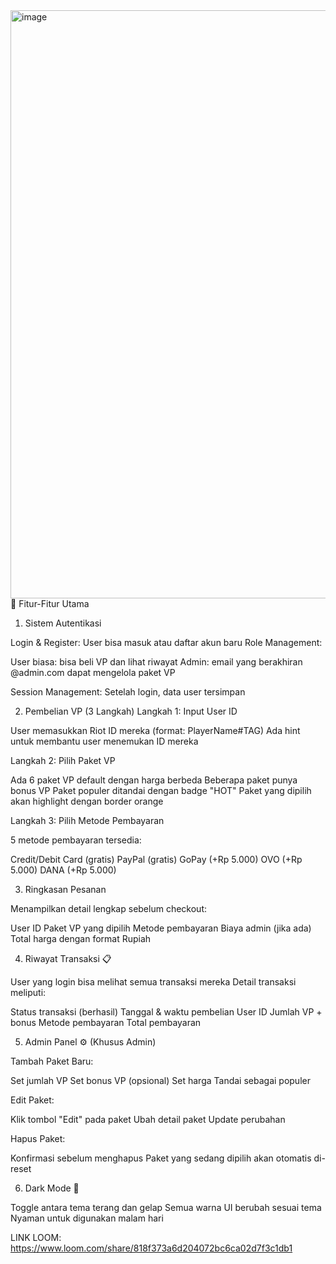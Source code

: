 <img width="538" height="941" alt="image" src="https://github.com/user-attachments/assets/70326a67-ecfe-4914-98a0-813834201d1b" />
🎯 Fitur-Fitur Utama

1. Sistem Autentikasi

Login & Register: User bisa masuk atau daftar akun baru
Role Management:

User biasa: bisa beli VP dan lihat riwayat
Admin: email yang berakhiran @admin.com dapat mengelola paket VP

Session Management: Setelah login, data user tersimpan


2. Pembelian VP (3 Langkah)
Langkah 1: Input User ID

User memasukkan Riot ID mereka (format: PlayerName#TAG)
Ada hint untuk membantu user menemukan ID mereka

Langkah 2: Pilih Paket VP

Ada 6 paket VP default dengan harga berbeda
Beberapa paket punya bonus VP
Paket populer ditandai dengan badge "HOT"
Paket yang dipilih akan highlight dengan border orange

Langkah 3: Pilih Metode Pembayaran

5 metode pembayaran tersedia:

Credit/Debit Card (gratis)
PayPal (gratis)
GoPay (+Rp 5.000)
OVO (+Rp 5.000)
DANA (+Rp 5.000)


3. Ringkasan Pesanan

Menampilkan detail lengkap sebelum checkout:

User ID
Paket VP yang dipilih
Metode pembayaran
Biaya admin (jika ada)
Total harga dengan format Rupiah


4. Riwayat Transaksi 📋

User yang login bisa melihat semua transaksi mereka
Detail transaksi meliputi:

Status transaksi (berhasil)
Tanggal & waktu pembelian
User ID
Jumlah VP + bonus
Metode pembayaran
Total pembayaran


5. Admin Panel ⚙️ (Khusus Admin)

Tambah Paket Baru:

Set jumlah VP
Set bonus VP (opsional)
Set harga
Tandai sebagai populer

Edit Paket:

Klik tombol "Edit" pada paket
Ubah detail paket
Update perubahan

Hapus Paket:

Konfirmasi sebelum menghapus
Paket yang sedang dipilih akan otomatis di-reset


6. Dark Mode 🌙

Toggle antara tema terang dan gelap
Semua warna UI berubah sesuai tema
Nyaman untuk digunakan malam hari

LINK LOOM:
https://www.loom.com/share/818f373a6d204072bc6ca02d7f3c1db1
